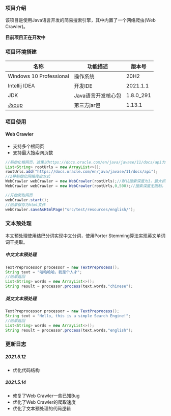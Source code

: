### 项目介绍

该项目是使用Java语言开发的简易搜索引擎，其中内置了一个网络爬虫(Web Crawler)。

**目前项目正在开发中**

### **项目环境搭建**

| 名称                                  | 功能描述           | 版本号    |
| ------------------------------------- | ------------------ | --------- |
| Windows 10 Professional               | 操作系统           | 20H2      |
| Intellij IDEA                         | 开发IDE            | 2021.1.1  |
| JDK                                   | Java语言开发核心包 | 1.8.0_291 |
| [Jsoup](https://github.com/jhy/jsoup) | 第三方jar包        | 1.13.1    |

### 项目使用

#### Web Crawler

- 支持多个根网页
- 支持最大搜索网页数

```java
//初始化根网页，这里以https://docs.oracle.com/en/java/javase/11/docs/api为根网页
List<String> rootUrls = new ArrayList<>();
rootUrls.add("https://docs.oracle.com/en/java/javase/11/docs/api");
//2种初始化网络爬虫方式
WebCrawler webCrawler = new WebCrawler(rootUrls);//默认搜索深度为1，最大抓取网页100个
WebCrawler webCrawler = new WebCrawler(rootUrls,0,500);//搜索深度无限制，最大抓取网页500个

//开始爬取网页
webCrawler.start();
//结果保存为html文件
webCrawler.saveAsHtmlPage("src/test/resources/english/");
```

### 文本预处理

本文预处理使用结巴分词实现中文分词，使用Porter Stemming算法实现英文单词词干提取。

##### 中文文本预处理

```java
TextPreprocessor processor = new TextPreprocess();
String text = "哈哈哈哈，我是个人才";
//结果返回
List<String> words = new ArrayList<>();
String result = processor.process(text,words,"chinese");
```

##### 英文文本预处理

```java
TextPreprocessor processor = new TextPreprocess();
String text = "Hello, this is a simple Search Engine!";
//结果返回
List<String> words = new ArrayList<>();
String result = processor.process(text,words,"english");
```

### 更新日志

##### 2021.5.12

- 优化代码结构


##### 2021.5.14

- 修复了Web Crawler一些已知Bug
- 优化了Web Crawler的爬取速度
- 优化了文本预处理的代码逻辑

